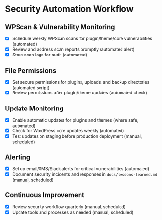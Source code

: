 # Security Automation Workflow

## WPScan & Vulnerability Monitoring

- [x] Schedule weekly WPScan scans for plugin/theme/core vulnerabilities (automated)
- [x] Review and address scan reports promptly (automated alert)
- [x] Store scan logs for audit (automated)

## File Permissions

- [x] Set secure permissions for plugins, uploads, and backup directories (automated script)
- [x] Review permissions after plugin/theme updates (automated check)

## Update Monitoring

- [x] Enable automatic updates for plugins and themes (where safe, automated)
- [x] Check for WordPress core updates weekly (automated)
- [x] Test updates on staging before production deployment (manual, scheduled)

## Alerting

- [x] Set up email/SMS/Slack alerts for critical vulnerabilities (automated)
- [x] Document security incidents and responses in `docs/lessons-learned.md` (manual, scheduled)

## Continuous Improvement

- [x] Review security workflow quarterly (manual, scheduled)
- [x] Update tools and processes as needed (manual, scheduled)

